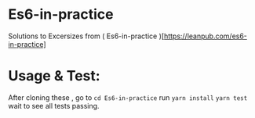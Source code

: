 # Es6-in-practice
Solutions to Excersizes from ( Es6-in-practice )[https://leanpub.com/es6-in-practice]

# Usage & Test:
After cloning these , go to `cd Es6-in-practice`
run `yarn install`
`yarn test`
wait to see all tests passing.
